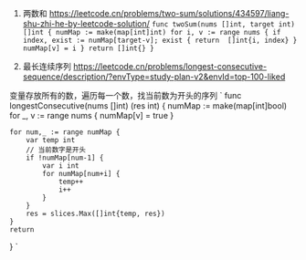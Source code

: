 1. 两数和
https://leetcode.cn/problems/two-sum/solutions/434597/liang-shu-zhi-he-by-leetcode-solution/
`
func twoSum(nums []int, target int) []int {
    numMap := make(map[int]int)
    for i, v := range nums {
       if index, exist := numMap[target-v]; exist {
         return  []int{i, index}
       }
       numMap[v] = i
    }
    return []int{}
}
`

2. 最长连续序列
https://leetcode.cn/problems/longest-consecutive-sequence/description/?envType=study-plan-v2&envId=top-100-liked

变量存放所有的数，遍历每一个数，找当前数为开头的序列
`
func longestConsecutive(nums []int) (res int) {
    numMap := make(map[int]bool)
    for _, v := range nums {
        numMap[v] = true
    }
    
    for num,_ := range numMap {
        var temp int
        // 当前数字是开头
        if !numMap[num-1] {
            var i int
            for numMap[num+i] {
                temp++
                i++
            }
        }
        res = slices.Max([]int{temp, res})
    }
    return 
}
`